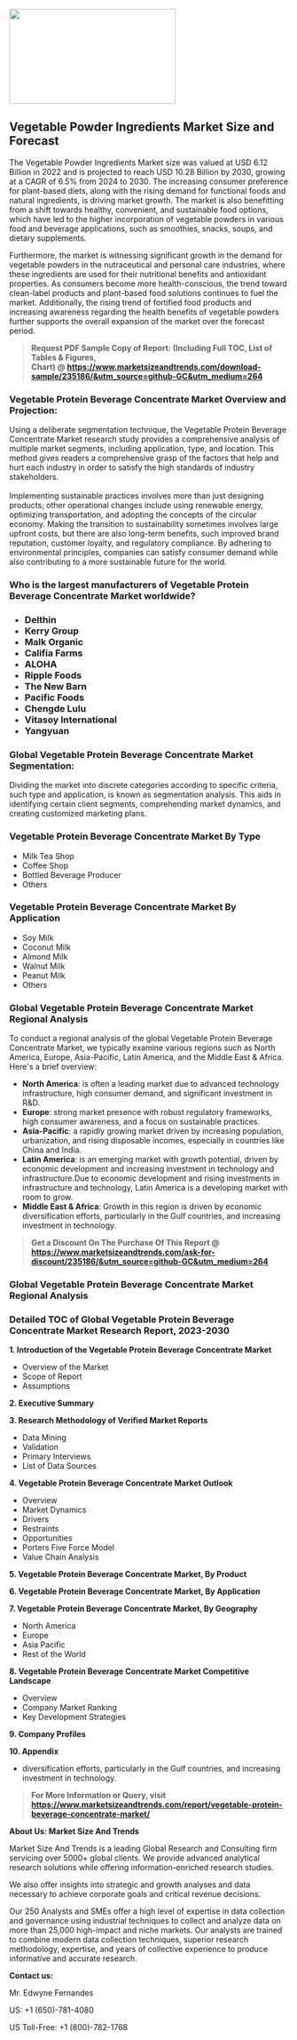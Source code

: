 <p><img class="alignnone size-medium wp-image-20088" src="https://ffe5etoiles.com/wp-content/uploads/2024/12/MST1-300x171.png" alt="" width="300" height="171" /></p><h2>Vegetable Powder Ingredients Market Size and Forecast</h2><p>The Vegetable Powder Ingredients Market size was valued at USD 6.12 Billion in 2022 and is projected to reach USD 10.28 Billion by 2030, growing at a CAGR of 6.5% from 2024 to 2030. The increasing consumer preference for plant-based diets, along with the rising demand for functional foods and natural ingredients, is driving market growth. The market is also benefitting from a shift towards healthy, convenient, and sustainable food options, which have led to the higher incorporation of vegetable powders in various food and beverage applications, such as smoothies, snacks, soups, and dietary supplements.</p><p>Furthermore, the market is witnessing significant growth in the demand for vegetable powders in the nutraceutical and personal care industries, where these ingredients are used for their nutritional benefits and antioxidant properties. As consumers become more health-conscious, the trend toward clean-label products and plant-based food solutions continues to fuel the market. Additionally, the rising trend of fortified food products and increasing awareness regarding the health benefits of vegetable powders further supports the overall expansion of the market over the forecast period.</p></p><blockquote id="" class=""><strong>Request PDF Sample Copy of Report: (Including Full TOC, List of Tables &amp; Figures, Chart)&nbsp;@&nbsp;<strong><a href="https://www.marketsizeandtrends.com/download-sample/235186/&utm_source=github-GC&utm_medium=264" target="_blank">https://www.marketsizeandtrends.com/download-sample/235186/&utm_source=github-GC&utm_medium=264</a></strong></strong></blockquote><h3 id="" class="">Vegetable Protein Beverage Concentrate Market&nbsp;Overview and Projection:</h3><p id="" class="">Using a deliberate segmentation technique, the Vegetable Protein Beverage Concentrate Market research study provides a comprehensive analysis of multiple market segments, including application, type, and location. This method gives readers a comprehensive grasp of the factors that help and hurt each industry in order to satisfy the high standards of industry stakeholders. <br /> <br />Implementing sustainable practices involves more than just designing products; other operational changes include using renewable energy, optimizing transportation, and adopting the concepts of the circular economy. Making the transition to sustainability sometimes involves large upfront costs, but there are also long-term benefits, such improved brand reputation, customer loyalty, and regulatory compliance. By adhering to environmental principles, companies can satisfy consumer demand while also contributing to a more sustainable future for the world.</p><h3 id="" class="">Who is the largest manufacturers of&nbsp;Vegetable Protein Beverage Concentrate Market worldwide?</h3><h3 class=""><p><ul><li>Delthin </li><li> Kerry Group </li><li> Malk Organic </li><li> Califia Farms </li><li> ALOHA </li><li> Ripple Foods </li><li> The New Barn </li><li> Pacific Foods </li><li> Chengde Lulu </li><li> Vitasoy International </li><li> Yangyuan</li></ul></p></h3><h3 id="" class="">Global&nbsp;Vegetable Protein Beverage Concentrate Market Segmentation:</h3><p id="" class="">Dividing the market into discrete categories according to specific criteria, such type and application, is known as segmentation analysis. This aids in identifying certain client segments, comprehending market dynamics, and creating customized marketing plans.</p><h3 id="" class="">Vegetable Protein Beverage Concentrate Market&nbsp;By Type</h3><p><p><ul><li>Milk Tea Shop</li><li> Coffee Shop</li><li> Bottled Beverage Producer</li><li> Others</p></li></ul></p></p><h3 id="" class="">Vegetable Protein Beverage Concentrate Market&nbsp;By Application</h3><p class=""><p><ul><li>Soy Milk</li><li> Coconut Milk</li><li> Almond Milk</li><li> Walnut Milk</li><li> Peanut Milk</li><li> Others</li></ul></p></p><h3 id="" class="">Global Vegetable Protein Beverage Concentrate Market Regional Analysis</h3><p id="" class="">To conduct a regional analysis of the global Vegetable Protein Beverage Concentrate Market, we typically examine various regions such as North America, Europe, Asia-Pacific, Latin America, and the Middle East &amp; Africa. Here's a brief overview:</p><ul><li><strong>North America</strong>: is often a leading market due to advanced technology infrastructure, high consumer demand, and significant investment in R&amp;D.</li><li><strong>Europe</strong>: strong market presence with robust regulatory frameworks, high consumer awareness, and a focus on sustainable practices.</li><li><strong>Asia-Pacific</strong>: a rapidly growing market driven by increasing population, urbanization, and rising disposable incomes, especially in countries like China and India.</li><li><strong>Latin America</strong>: is an emerging market with growth potential, driven by economic development and increasing investment in technology and infrastructure.Due to economic development and rising investments in infrastructure and technology, Latin America is a developing market with room to grow.</li><li><strong>Middle East &amp; Africa</strong>: Growth in this region is driven by economic diversification efforts, particularly in the Gulf countries, and increasing investment in technology.</li></ul><blockquote id="" class=""><strong>Get a Discount On The Purchase Of This Report @ <strong><a href="https://www.marketsizeandtrends.com/ask-for-discount/235186/&utm_source=github-GC&utm_medium=264" target="_blank">https://www.marketsizeandtrends.com/ask-for-discount/235186/&utm_source=github-GC&utm_medium=264</a></strong></strong></blockquote><h3 id="" class="">Global Vegetable Protein Beverage Concentrate Market Regional Analysis</h3><h3 id="" class="">Detailed TOC of Global Vegetable Protein Beverage Concentrate Market Research Report, 2023-2030</h3><p id="" class=""><strong>1. Introduction of the Vegetable Protein Beverage Concentrate Market</strong></p><ul><li>Overview of the Market</li><li>Scope of Report</li><li>Assumptions</li></ul><p id="" class=""><strong>2. Executive Summary</strong></p><p id="" class=""><strong>3. Research Methodology of Verified Market Reports</strong></p><ul><li>Data Mining</li><li>Validation</li><li>Primary Interviews</li><li>List of Data Sources</li></ul><p id="" class=""><strong>4. Vegetable Protein Beverage Concentrate Market Outlook</strong></p><ul><li>Overview</li><li>Market Dynamics</li><li>Drivers</li><li>Restraints</li><li>Opportunities</li><li>Porters Five Force Model</li><li>Value Chain Analysis</li></ul><p id="" class=""><strong>5. Vegetable Protein Beverage Concentrate Market, By Product</strong></p><p id="" class=""><strong>6. Vegetable Protein Beverage Concentrate Market, By Application</strong></p><p id="" class=""><strong>7. Vegetable Protein Beverage Concentrate Market, By Geography</strong></p><ul><li>North America</li><li>Europe</li><li>Asia Pacific</li><li>Rest of the World</li></ul><p id="" class=""><strong>8. Vegetable Protein Beverage Concentrate Market Competitive Landscape</strong></p><ul><li>Overview</li><li>Company Market Ranking</li><li>Key Development Strategies</li></ul><p id="" class=""><strong>9. Company Profiles</strong></p><p id="" class=""><strong>10. Appendix</strong></p><ul><li>diversification efforts, particularly in the Gulf countries, and increasing investment in technology.</li></ul><blockquote id="" class=""><strong>For More Information or Query, visit <strong><strong><a href="https://www.marketsizeandtrends.com/report/vegetable-protein-beverage-concentrate-market/" target="_blank">https://www.marketsizeandtrends.com/report/vegetable-protein-beverage-concentrate-market/</a></strong></strong></strong></blockquote><p id="" class=""><strong>About Us: Market Size And Trends</strong></p><p id="" class="">Market Size And Trends is a leading Global Research and Consulting firm servicing over 5000+ global clients. We provide advanced analytical research solutions while offering information-enriched research studies.</p><p id="" class="">We also offer insights into strategic and growth analyses and data necessary to achieve corporate goals and critical revenue decisions.</p><p id="" class="">Our 250 Analysts and SMEs offer a high level of expertise in data collection and governance using industrial techniques to collect and analyze data on more than 25,000 high-impact and niche markets. Our analysts are trained to combine modern data collection techniques, superior research methodology, expertise, and years of collective experience to produce informative and accurate research.</p><p id="" class=""><strong>Contact us:</strong></p><p id="" class="">Mr. Edwyne Fernandes</p><p id="" class="">US: +1 (650)-781-4080</p><p id="" class="">US Toll-Free: +1 (800)-782-1768</p>
